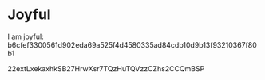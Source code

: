 # Joyful

I am joyful: b6cfef3300561d902eda69a525f4d4580335ad84cdb10d9b13f93210367f80b1


22extLxekaxhkSB27HrwXsr7TQzHuTQVzzCZhs2CCQmBSP